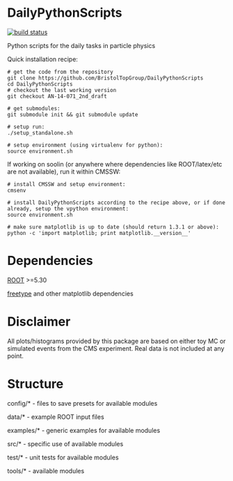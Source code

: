 DailyPythonScripts
==================
[![build status](https://travis-ci.org/BristolTopGroup/DailyPythonScripts.png)](https://travis-ci.org/BristolTopGroup/DailyPythonScripts)

Python scripts for the daily tasks in particle physics

Quick installation recipe:
```
# get the code from the repository
git clone https://github.com/BristolTopGroup/DailyPythonScripts
cd DailyPythonScripts
# checkout the last working version
git checkout AN-14-071_2nd_draft

# get submodules:
git submodule init && git submodule update

# setup run:
./setup_standalone.sh

# setup environment (using virtualenv for python):
source environment.sh
```

If working on soolin (or anywhere where dependencies like ROOT/latex/etc are not available), run it within CMSSW:

```
# install CMSSW and setup environment:
cmsenv

# install DailyPythonScripts according to the recipe above, or if done already, setup the vpython environment:
source environment.sh

# make sure matplotlib is up to date (should return 1.3.1 or above):
python -c 'import matplotlib; print matplotlib.__version__'
```

Dependencies
==================
[ROOT](http://root.cern.ch) >=5.30

[freetype](http://www.freetype.org) and other matplotlib dependencies

Disclaimer
==================
All plots/histograms provided by this package are based on either toy MC or simulated events from the CMS experiment.
Real data is not included at any point.

Structure
==================
config/* - files to save presets for available modules

data/* - example ROOT input files

examples/* - generic examples for available modules

src/* - specific use of available modules

test/* - unit tests for available modules

tools/* - available modules
